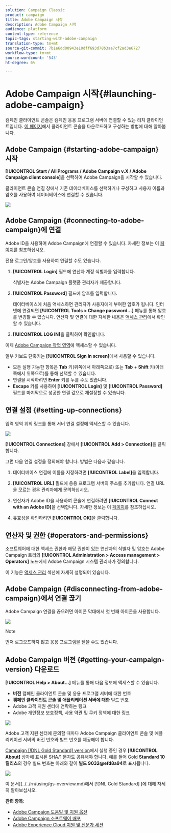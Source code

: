```yaml
---
solution: Campaign Classic
product: campaign
title: Adobe Campaign 시작
description: Adobe Campaign 시작
audience: platform
content-type: reference
topic-tags: starting-with-adobe-campaign
translation-type: tm+mt
source-git-commit: 7b1e6dd00943e10dff693d78b3aa7cf2ad3e6727
workflow-type: tm+mt
source-wordcount: '543'
ht-degree: 6%

---
```



# Adobe Campaign 시작{#launching-adobe-campaign}

캠페인 클라이언트 콘솔은 캠페인 응용 프로그램 서버에 연결할 수 있는 리치 클라이언트입니다. [이 페이지](../../installation/using/installing-the-client-console.md)에서 클라이언트 콘솔을 다운로드하고 구성하는 방법에 대해 알아봅니다.

## Adobe Campaign {#starting-adobe-campaign} 시작

**[!UICONTROL Start / All Programs / Adobe Campaign v.X / Adobe Campaign client console]**&#x200B;을 선택하여 Adobe Campaign을 시작할 수 있습니다.

클라이언트 콘솔 연결 창에서 기존 데이터베이스를 선택하거나 구성하고 사용자 이름과 암호를 사용하여 데이터베이스에 연결할 수 있습니다.

![](assets/acc-logon.png)

## Adobe Campaign {#connecting-to-adobe-campaign}에 연결

Adobe ID을 사용하여 Adobe Campaign에 연결할 수 있습니다. 자세한 정보는 이 [페이지](../../integrations/using/about-adobe-id.md)를 참조하십시오.

전용 로그인/암호를 사용하여 연결할 수도 있습니다.

1. **[!UICONTROL Login]** 필드에 연산자 계정 식별자를 입력합니다.

   식별자는 Adobe Campaign 플랫폼 관리자가 제공합니다.

1. **[!UICONTROL Password]** 필드에 암호를 입력합니다.

   데이터베이스에 처음 액세스하면 관리자가 사용자에게 부여한 암호가 됩니다. 인터넷에 연결되면 **[!UICONTROL Tools > Change password...]** 메뉴를 통해 암호를 변경할 수 있습니다. 연산자 및 연결에 대한 자세한 내용은 [액세스 관리](../../platform/using/access-management.md)에서 확인할 수 있습니다.

1. **[!UICONTROL LOG IN]**&#x200B;을 클릭하여 확인합니다.<!--You can also press the **Enter** key to launch connection.-->

이제 [Adobe Campaign 작업 영역](../../platform/using/adobe-campaign-workspace.md)에 액세스할 수 있습니다.

일부 키보드 단축키는 **[!UICONTROL Sign in screen]**&#x200B;에서 사용할 수 있습니다.
* 모든 실행 가능한 항목은 **Tab** 키(위쪽에서 아래쪽으로) 또는 **Tab** + **Shift** 키(아래쪽에서 위쪽으로)를 통해 선택할 수 있습니다.
* 연결을 시작하려면 **Enter** 키를 누를 수도 있습니다.
* **Escape** 키를 사용하여 **[!UICONTROL Login]** 및 **[!UICONTROL Password]** 필드를 마지막으로 성공한 연결 값으로 재설정할 수 있습니다.

## 연결 설정 {#setting-up-connections}

입력 영역 위의 링크를 통해 서버 연결 설정에 액세스할 수 있습니다.

![](assets/s_ncs_user_connections_management.png)

**[!UICONTROL Connections]** 창에서 **[!UICONTROL Add > Connection]**&#x200B;을 클릭합니다.

그런 다음 연결 설정을 정의해야 합니다. 방법은 다음과 같습니다.

1. 데이터베이스 연결에 이름을 지정하려면 **[!UICONTROL Label]**&#x200B;을 입력합니다.

1. **[!UICONTROL URL]** 필드에 응용 프로그램 서버의 주소를 추가합니다. 연결 URL을 모르는 경우 관리자에게 문의하십시오.

1. 연산자가 Adobe ID을 사용하여 콘솔에 연결하려면 **[!UICONTROL Connect with an Adobe ID]**&#x200B;을 선택합니다. 자세한 정보는 이 [페이지](../../integrations/using/about-adobe-id.md)를 참조하십시오.

1. 유효성을 확인하려면 **[!UICONTROL OK]**&#x200B;을 클릭합니다.

## 연산자 및 권한 {#operators-and-permissions}

소프트웨어에 대한 액세스 권한과 해당 권한이 있는 연산자의 식별자 및 암호는 Adobe Campaign 트리의 **[!UICONTROL Administration > Access management > Operators]** 노드에서 Adobe Campaign 시스템 관리자가 정의합니다.

이 기능은 [액세스 관리](../../platform/using/access-management.md) 섹션에 자세히 설명되어 있습니다.

## Adobe Campaign {#disconnecting-from-adobe-campaign}에서 연결 끊기

Adobe Campaign 연결을 끊으려면 아이콘 막대에서 첫 번째 아이콘을 사용합니다.

![](assets/s_ncs_user_deconnexion.png)

>[!NOTE]
>
>먼저 로그오프하지 않고 응용 프로그램을 닫을 수도 있습니다.

## Adobe Campaign 버전 {#getting-your-campaign-version} 다운로드

**[!UICONTROL Help > About...]** 메뉴를 통해 다음 정보에 액세스할 수 있습니다.

* **버전** 캠페인 클라이언트 콘솔 및 응용 프로그램 서버에 대한 번호
* **캠페인 클라이언트 콘솔 및 애플리케이션 서버에 대한** 빌드 번호
* Adobe 고객 지원 센터에 연락하는 링크
* Adobe 개인정보 보호정책, 사용 약관 및 쿠키 정책에 대한 링크

![](assets/about-acc.png)

Adobe 고객 지원 센터에 문의할 때마다 Adobe Campaign 클라이언트 콘솔 및 애플리케이션 서버의 버전 번호와 빌드 번호를 제공해야 합니다.

[Campaign [!DNL Gold Standard] version](../../rn/using/gold-standard.md)에서 실행 중인 경우 **[!UICONTROL About]** 상자에 표시된 SHA/1 문자도 공유해야 합니다. 예를 들어 Gold **Standard 10 릴리스**&#x200B;의 경우 빌드 번호는 아래와 같이 **빌드 9032@efd8a94**&#x200B;로 표시됩니다.

![](assets/about-acc-gs.png)

이 문서](../../rn/using/gs-overview.md)에서 [!DNL Gold Standard] [에 대해 자세히 알아보십시오.

**관련 항목**:

* [Adobe Campaign 도움말 및 지원 옵션](../../support.md)
* [Adobe Campaign 소프트웨어 배포](https://experience.adobe.com/#/downloads/content/software-distribution/en/campaign.html)
* [Adobe Experience Cloud 지원 및 전문가 세션](https://helpx.adobe.com/enterprise/admin-guide.html/enterprise/using/support-for-experience-cloud.ug.html)
